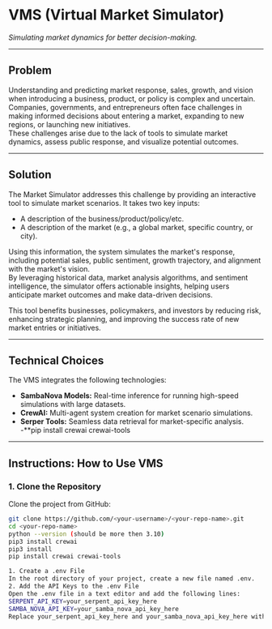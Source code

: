 # **VMS (Virtual Market Simulator)**  
*Simulating market dynamics for better decision-making.*

---

## **Problem**  
Understanding and predicting market response, sales, growth, and vision when introducing a business, product, or policy is complex and uncertain.  
Companies, governments, and entrepreneurs often face challenges in making informed decisions about entering a market, expanding to new regions, or launching new initiatives.  
These challenges arise due to the lack of tools to simulate market dynamics, assess public response, and visualize potential outcomes.

---

## **Solution**  
The Market Simulator addresses this challenge by providing an interactive tool to simulate market scenarios. It takes two key inputs:  
- A description of the business/product/policy/etc.  
- A description of the market (e.g., a global market, specific country, or city).  

Using this information, the system simulates the market's response, including potential sales, public sentiment, growth trajectory, and alignment with the market's vision.  
By leveraging historical data, market analysis algorithms, and sentiment intelligence, the simulator offers actionable insights, helping users anticipate market outcomes and make data-driven decisions.  

This tool benefits businesses, policymakers, and investors by reducing risk, enhancing strategic planning, and improving the success rate of new market entries or initiatives.

---

## **Technical Choices**  
The VMS integrates the following technologies:  
- **SambaNova Models:** Real-time inference for running high-speed simulations with large datasets.  
- **CrewAI:** Multi-agent system creation for market scenario simulations.  
- **Serper Tools:** Seamless data retrieval for market-specific analysis.  
-**pip install crewai crewai-tools
---

## **Instructions: How to Use VMS**  
### **1. Clone the Repository**  
Clone the project from GitHub:  
```bash
git clone https://github.com/<your-username>/<your-repo-name>.git
cd <your-repo-name>
python --version (should be more then 3.10)
pip3 install crewai
pip3 install
pip install crewai crewai-tools

1. Create a .env File
In the root directory of your project, create a new file named .env.
2. Add the API Keys to the .env File
Open the .env file in a text editor and add the following lines:
SERPENT_API_KEY=your_serpent_api_key_here
SAMBA_NOVA_API_KEY=your_samba_nova_api_key_here
Replace your_serpent_api_key_here and your_samba_nova_api_key_here with your actual API keys.
